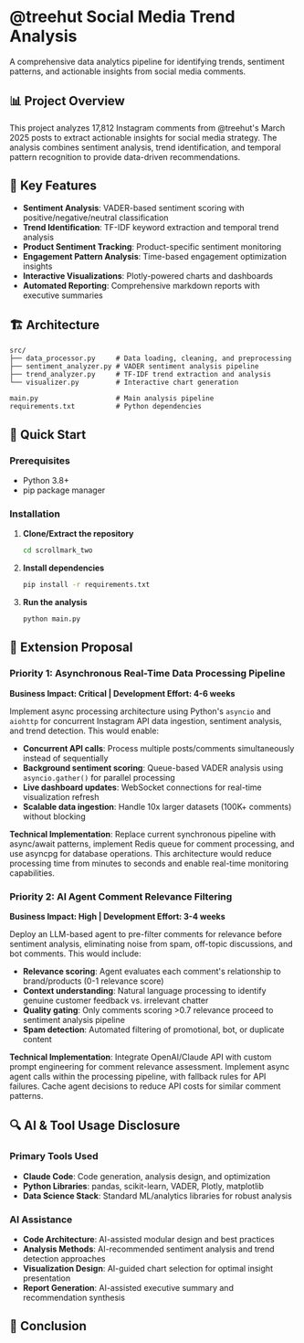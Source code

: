 # @treehut Social Media Trend Analysis

A comprehensive data analytics pipeline for identifying trends, sentiment patterns, and actionable insights from social media comments.

## 📊 Project Overview

This project analyzes 17,812 Instagram comments from @treehut's March 2025 posts to extract actionable insights for social media strategy. The analysis combines sentiment analysis, trend identification, and temporal pattern recognition to provide data-driven recommendations.

## 🎯 Key Features

- **Sentiment Analysis**: VADER-based sentiment scoring with positive/negative/neutral classification
- **Trend Identification**: TF-IDF keyword extraction and temporal trend analysis
- **Product Sentiment Tracking**: Product-specific sentiment monitoring
- **Engagement Pattern Analysis**: Time-based engagement optimization insights
- **Interactive Visualizations**: Plotly-powered charts and dashboards
- **Automated Reporting**: Comprehensive markdown reports with executive summaries

## 🏗️ Architecture

```
src/
├── data_processor.py     # Data loading, cleaning, and preprocessing
├── sentiment_analyzer.py # VADER sentiment analysis pipeline
├── trend_analyzer.py     # TF-IDF trend extraction and analysis
└── visualizer.py         # Interactive chart generation

main.py                   # Main analysis pipeline
requirements.txt          # Python dependencies
```

## 🚀 Quick Start

### Prerequisites
- Python 3.8+
- pip package manager

### Installation

1. **Clone/Extract the repository**
   ```bash
   cd scrollmark_two
   ```

2. **Install dependencies**
   ```bash
   pip install -r requirements.txt
   ```

3. **Run the analysis**
   ```bash
   python main.py
   ```

## 🔬 Extension Proposal

### Priority 1: Asynchronous Real-Time Data Processing Pipeline
**Business Impact: Critical | Development Effort: 4-6 weeks**

Implement async processing architecture using Python's `asyncio` and `aiohttp` for concurrent Instagram API data ingestion, sentiment analysis, and trend detection. This would enable:

- **Concurrent API calls**: Process multiple posts/comments simultaneously instead of sequentially
- **Background sentiment scoring**: Queue-based VADER analysis using `asyncio.gather()` for parallel processing
- **Live dashboard updates**: WebSocket connections for real-time visualization refresh
- **Scalable data ingestion**: Handle 10x larger datasets (100K+ comments) without blocking

**Technical Implementation**: Replace current synchronous pipeline with async/await patterns, implement Redis queue for comment processing, and use asyncpg for database operations. This architecture would reduce processing time from minutes to seconds and enable real-time monitoring capabilities.


### Priority 2: AI Agent Comment Relevance Filtering
**Business Impact: High | Development Effort: 3-4 weeks**

Deploy an LLM-based agent to pre-filter comments for relevance before sentiment analysis, eliminating noise from spam, off-topic discussions, and bot comments. This would include:

- **Relevance scoring**: Agent evaluates each comment's relationship to brand/products (0-1 relevance score)
- **Context understanding**: Natural language processing to identify genuine customer feedback vs. irrelevant chatter
- **Quality gating**: Only comments scoring >0.7 relevance proceed to sentiment analysis pipeline
- **Spam detection**: Automated filtering of promotional, bot, or duplicate content

**Technical Implementation**: Integrate OpenAI/Claude API with custom prompt engineering for comment relevance assessment. Implement async agent calls within the processing pipeline, with fallback rules for API failures. Cache agent decisions to reduce API costs for similar comment patterns.


## 🔍 AI & Tool Usage Disclosure

### Primary Tools Used
- **Claude Code**: Code generation, analysis design, and optimization
- **Python Libraries**: pandas, scikit-learn, VADER, Plotly, matplotlib
- **Data Science Stack**: Standard ML/analytics libraries for robust analysis

### AI Assistance
- **Code Architecture**: AI-assisted modular design and best practices
- **Analysis Methods**: AI-recommended sentiment analysis and trend detection approaches
- **Visualization Design**: AI-guided chart selection for optimal insight presentation
- **Report Generation**: AI-assisted executive summary and recommendation synthesis


## 🎉 Conclusion
